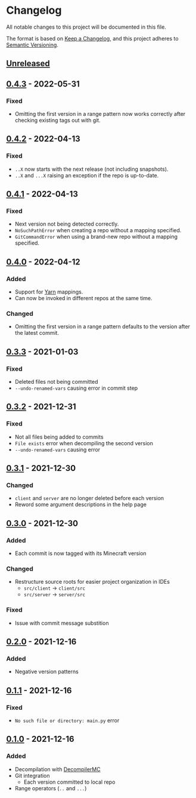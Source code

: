 # Changelog
All notable changes to this project will be documented in this file.

The format is based on [Keep a Changelog](https://keepachangelog.com/en/1.0.0/),
and this project adheres to [Semantic Versioning](https://semver.org/spec/v2.0.0.html).

## [Unreleased]

## [0.4.3] - 2022-05-31
### Fixed
- Omitting the first version in a range pattern now works correctly after checking existing tags out with git.

## [0.4.2] - 2022-04-13
### Fixed
- `..X` now starts with the next release (not including snapshots).
- `..X` and `...X` raising an exception if the repo is up-to-date.

## [0.4.1] - 2022-04-13
### Fixed
- Next version not being detected correctly.
- `NoSuchPathError` when creating a repo without a mapping specified.
- `GitCommandError` when using a brand-new repo without a mapping specified.

## [0.4.0] - 2022-04-12
### Added
- Support for [Yarn](https://github.com/FabricMC/yarn) mappings.
- Can now be invoked in different repos at the same time.

### Changed
- Omitting the first version in a range pattern defaults to the version after the latest commit.

## [0.3.3] - 2021-01-03
### Fixed
- Deleted files not being committed
- `--undo-renamed-vars` causing error in commit step

## [0.3.2] - 2021-12-31
### Fixed
- Not all files being added to commits
- `File exists` error when decompiling the second version
- `--undo-renamed-vars` causing error

## [0.3.1] - 2021-12-30
### Changed
- `client` and `server` are no longer deleted before each version
- Reword some argument descriptions in the help page

## [0.3.0] - 2021-12-30
### Added
- Each commit is now tagged with its Minecraft version

### Changed
- Restructure source roots for easier project organization in IDEs
  - `src/client` &rarr; `client/src`
  - `src/server` &rarr; `server/src`

### Fixed
- Issue with commit message substition

## [0.2.0] - 2021-12-16
### Added
- Negative version patterns

## [0.1.1] - 2021-12-16
### Fixed
- `No such file or directory: main.py` error

## [0.1.0] - 2021-12-16
### Added
- Decompilation with [DecompilerMC]
- Git integration
  - Each version committed to local repo
- Range operators (`..` and `...`)

[Unreleased]: https://github.com/clabe45/shulkr/compare/v0.4.3...HEAD
[0.4.3]: https://github.com/clabe45/shulkr/compare/v0.4.2...v0.4.3
[0.4.2]: https://github.com/clabe45/shulkr/compare/v0.4.1...v0.4.2
[0.4.1]: https://github.com/clabe45/shulkr/compare/v0.4.0...v0.4.1
[0.4.0]: https://github.com/clabe45/shulkr/compare/v0.3.3...v0.4.0
[0.3.3]: https://github.com/clabe45/shulkr/compare/v0.3.2...v0.3.3
[0.3.2]: https://github.com/clabe45/shulkr/compare/v0.3.1...v0.3.2
[0.3.1]: https://github.com/clabe45/shulkr/compare/v0.3.0...v0.3.1
[0.3.0]: https://github.com/clabe45/shulkr/compare/v0.2.0...v0.3.0
[0.2.0]: https://github.com/clabe45/shulkr/compare/v0.1.1...v0.2.0
[0.1.1]: https://github.com/clabe45/shulkr/compare/v0.1.0...v0.1.1
[0.1.0]: https://github.com/clabe45/shulkr/releases/tag/v0.1.0

[DecompilerMC]: https://github.com/hube12/DecompilerMC
